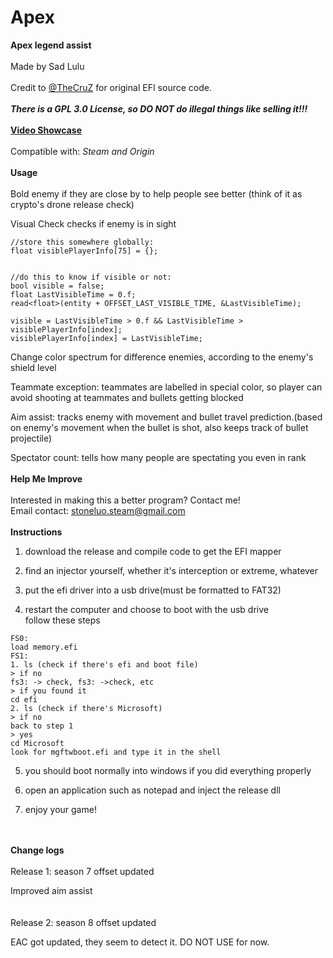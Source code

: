 # Apex
**Apex legend assist**
\
\
Made by Sad Lulu
\
\
Credit to [@TheCruZ](https://www.unknowncheats.me/forum/members/1117395.html) for original EFI source code.
\
\
***There is a GPL 3.0 License, so DO NOT do illegal things like selling it!!!***
\
\
**[Video Showcase](https://youtu.be/u4Dmnn4py4g)**
\
\
Compatible with: *Steam and Origin*
\
\
**Usage**
\
\
Bold enemy if they are close by to help people see better (think of it as crypto's drone release check)

Visual Check checks if enemy is in sight
```
//store this somewhere globally:
float visiblePlayerInfo[75] = {};
 
 
//do this to know if visible or not:
bool visible = false;
float LastVisibleTime = 0.f;
read<float>(entity + OFFSET_LAST_VISIBLE_TIME, &LastVisibleTime);
 
visible = LastVisibleTime > 0.f && LastVisibleTime > visiblePlayerInfo[index];
visiblePlayerInfo[index] = LastVisibleTime;
```

Change color spectrum for difference enemies, according to the enemy's shield level

Teammate exception: teammates are labelled in special color, so player can avoid shooting at teammates and bullets getting blocked

Aim assist: tracks enemy with movement and bullet travel prediction.(based on enemy's movement when the bullet is shot, also keeps track of bullet projectile)

Spectator count: tells how many people are spectating you even in rank
\
\
**Help Me Improve**
\
\
Interested in making this a better program? Contact me!\
Email contact: stoneluo.steam@gmail.com
\
\
**Instructions**

1. download the release and compile code to get the EFI mapper

2. find an injector yourself, whether it's interception or extreme, whatever

3. put the efi driver into a usb drive(must be formatted to FAT32)

4. restart the computer and choose to boot with the usb drive\
follow these steps

```
FS0:
load memory.efi
FS1:
1. ls (check if there's efi and boot file)
> if no
fs3: -> check, fs3: ->check, etc
> if you found it
cd efi
2. ls (check if there's Microsoft)
> if no
back to step 1
> yes
cd Microsoft
look for mgftwboot.efi and type it in the shell
```

5. you should boot normally into windows if you did everything properly

6. open an application such as notepad and inject the release dll

7. enjoy your game!

\
\
**Change logs**
\
\
Release 1: season 7 offset updated

Improved aim assist
\
\
\
Release 2: season 8 offset updated

EAC got updated, they seem to detect it. DO NOT USE for now.
